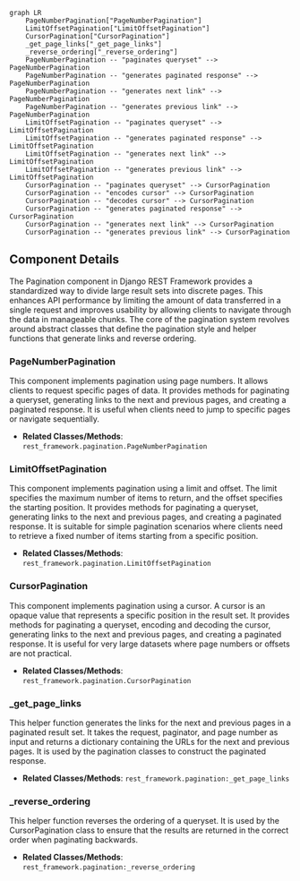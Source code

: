 ```mermaid
graph LR
    PageNumberPagination["PageNumberPagination"]
    LimitOffsetPagination["LimitOffsetPagination"]
    CursorPagination["CursorPagination"]
    _get_page_links["_get_page_links"]
    _reverse_ordering["_reverse_ordering"]
    PageNumberPagination -- "paginates queryset" --> PageNumberPagination
    PageNumberPagination -- "generates paginated response" --> PageNumberPagination
    PageNumberPagination -- "generates next link" --> PageNumberPagination
    PageNumberPagination -- "generates previous link" --> PageNumberPagination
    LimitOffsetPagination -- "paginates queryset" --> LimitOffsetPagination
    LimitOffsetPagination -- "generates paginated response" --> LimitOffsetPagination
    LimitOffsetPagination -- "generates next link" --> LimitOffsetPagination
    LimitOffsetPagination -- "generates previous link" --> LimitOffsetPagination
    CursorPagination -- "paginates queryset" --> CursorPagination
    CursorPagination -- "encodes cursor" --> CursorPagination
    CursorPagination -- "decodes cursor" --> CursorPagination
    CursorPagination -- "generates paginated response" --> CursorPagination
    CursorPagination -- "generates next link" --> CursorPagination
    CursorPagination -- "generates previous link" --> CursorPagination
```

## Component Details

The Pagination component in Django REST Framework provides a standardized way to divide large result sets into discrete pages. This enhances API performance by limiting the amount of data transferred in a single request and improves usability by allowing clients to navigate through the data in manageable chunks. The core of the pagination system revolves around abstract classes that define the pagination style and helper functions that generate links and reverse ordering.

### PageNumberPagination
This component implements pagination using page numbers. It allows clients to request specific pages of data. It provides methods for paginating a queryset, generating links to the next and previous pages, and creating a paginated response. It is useful when clients need to jump to specific pages or navigate sequentially.
- **Related Classes/Methods**: `rest_framework.pagination.PageNumberPagination`

### LimitOffsetPagination
This component implements pagination using a limit and offset. The limit specifies the maximum number of items to return, and the offset specifies the starting position. It provides methods for paginating a queryset, generating links to the next and previous pages, and creating a paginated response. It is suitable for simple pagination scenarios where clients need to retrieve a fixed number of items starting from a specific position.
- **Related Classes/Methods**: `rest_framework.pagination.LimitOffsetPagination`

### CursorPagination
This component implements pagination using a cursor. A cursor is an opaque value that represents a specific position in the result set. It provides methods for paginating a queryset, encoding and decoding the cursor, generating links to the next and previous pages, and creating a paginated response. It is useful for very large datasets where page numbers or offsets are not practical.
- **Related Classes/Methods**: `rest_framework.pagination.CursorPagination`

### _get_page_links
This helper function generates the links for the next and previous pages in a paginated result set. It takes the request, paginator, and page number as input and returns a dictionary containing the URLs for the next and previous pages. It is used by the pagination classes to construct the paginated response.
- **Related Classes/Methods**: `rest_framework.pagination:_get_page_links`

### _reverse_ordering
This helper function reverses the ordering of a queryset. It is used by the CursorPagination class to ensure that the results are returned in the correct order when paginating backwards.
- **Related Classes/Methods**: `rest_framework.pagination:_reverse_ordering`
